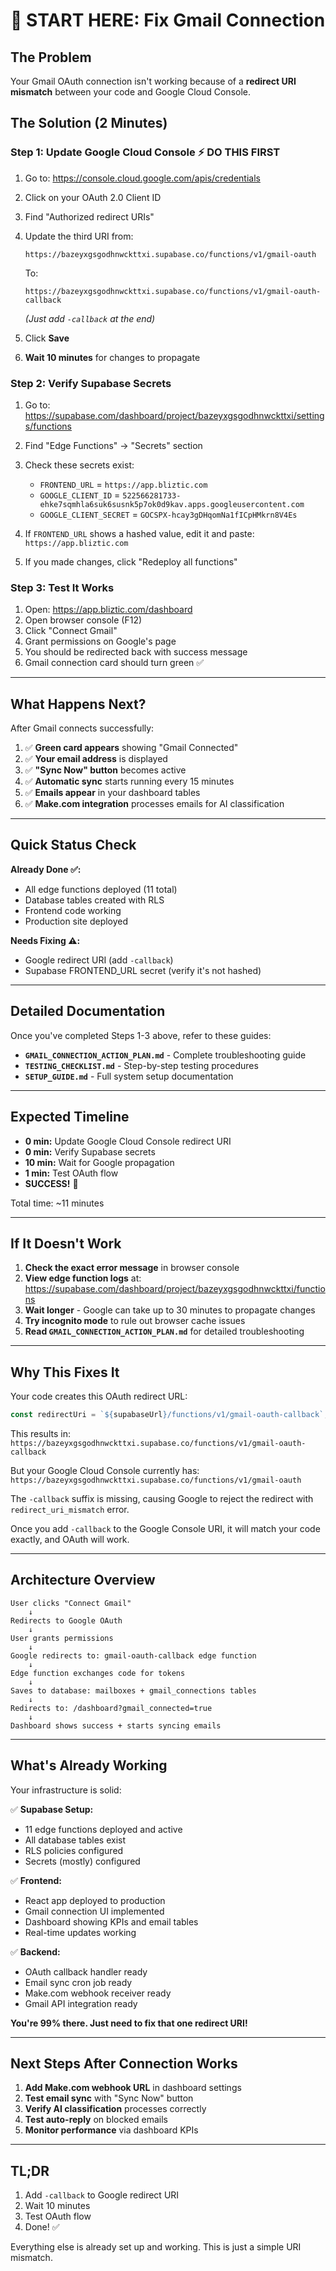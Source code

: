 # 🚀 START HERE: Fix Gmail Connection

## The Problem

Your Gmail OAuth connection isn't working because of a **redirect URI mismatch** between your code and Google Cloud Console.

## The Solution (2 Minutes)

### Step 1: Update Google Cloud Console ⚡ **DO THIS FIRST**

1. Go to: https://console.cloud.google.com/apis/credentials
2. Click on your OAuth 2.0 Client ID
3. Find "Authorized redirect URIs"
4. Update the third URI from:
   ```
   https://bazeyxgsgodhnwckttxi.supabase.co/functions/v1/gmail-oauth
   ```
   To:
   ```
   https://bazeyxgsgodhnwckttxi.supabase.co/functions/v1/gmail-oauth-callback
   ```
   *(Just add `-callback` at the end)*

5. Click **Save**
6. **Wait 10 minutes** for changes to propagate

### Step 2: Verify Supabase Secrets

1. Go to: https://supabase.com/dashboard/project/bazeyxgsgodhnwckttxi/settings/functions
2. Find "Edge Functions" → "Secrets" section
3. Check these secrets exist:
   - `FRONTEND_URL` = `https://app.bliztic.com`
   - `GOOGLE_CLIENT_ID` = `522566281733-ehke7sqmhla6suk6susnk5p7ok0d9kav.apps.googleusercontent.com`
   - `GOOGLE_CLIENT_SECRET` = `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`

4. If `FRONTEND_URL` shows a hashed value, edit it and paste: `https://app.bliztic.com`
5. If you made changes, click "Redeploy all functions"

### Step 3: Test It Works

1. Open: https://app.bliztic.com/dashboard
2. Open browser console (F12)
3. Click "Connect Gmail"
4. Grant permissions on Google's page
5. You should be redirected back with success message
6. Gmail connection card should turn green ✅

---

## What Happens Next?

After Gmail connects successfully:

1. ✅ **Green card appears** showing "Gmail Connected"
2. ✅ **Your email address** is displayed
3. ✅ **"Sync Now" button** becomes active
4. ✅ **Automatic sync** starts running every 15 minutes
5. ✅ **Emails appear** in your dashboard tables
6. ✅ **Make.com integration** processes emails for AI classification

---

## Quick Status Check

**Already Done ✅:**
- All edge functions deployed (11 total)
- Database tables created with RLS
- Frontend code working
- Production site deployed

**Needs Fixing ⚠️:**
- Google redirect URI (add `-callback`)
- Supabase FRONTEND_URL secret (verify it's not hashed)

---

## Detailed Documentation

Once you've completed Steps 1-3 above, refer to these guides:

- **`GMAIL_CONNECTION_ACTION_PLAN.md`** - Complete troubleshooting guide
- **`TESTING_CHECKLIST.md`** - Step-by-step testing procedures
- **`SETUP_GUIDE.md`** - Full system setup documentation

---

## Expected Timeline

- **0 min:** Update Google Cloud Console redirect URI
- **0 min:** Verify Supabase secrets
- **10 min:** Wait for Google propagation
- **1 min:** Test OAuth flow
- **SUCCESS!** 🎉

Total time: ~11 minutes

---

## If It Doesn't Work

1. **Check the exact error message** in browser console
2. **View edge function logs** at: https://supabase.com/dashboard/project/bazeyxgsgodhnwckttxi/functions
3. **Wait longer** - Google can take up to 30 minutes to propagate changes
4. **Try incognito mode** to rule out browser cache issues
5. **Read `GMAIL_CONNECTION_ACTION_PLAN.md`** for detailed troubleshooting

---

## Why This Fixes It

Your code creates this OAuth redirect URL:
```javascript
const redirectUri = `${supabaseUrl}/functions/v1/gmail-oauth-callback`;
```

This results in: `https://bazeyxgsgodhnwckttxi.supabase.co/functions/v1/gmail-oauth-callback`

But your Google Cloud Console currently has:
`https://bazeyxgsgodhnwckttxi.supabase.co/functions/v1/gmail-oauth`

The `-callback` suffix is missing, causing Google to reject the redirect with `redirect_uri_mismatch` error.

Once you add `-callback` to the Google Console URI, it will match your code exactly, and OAuth will work.

---

## Architecture Overview

```
User clicks "Connect Gmail"
    ↓
Redirects to Google OAuth
    ↓
User grants permissions
    ↓
Google redirects to: gmail-oauth-callback edge function
    ↓
Edge function exchanges code for tokens
    ↓
Saves to database: mailboxes + gmail_connections tables
    ↓
Redirects to: /dashboard?gmail_connected=true
    ↓
Dashboard shows success + starts syncing emails
```

---

## What's Already Working

Your infrastructure is solid:

✅ **Supabase Setup:**
- 11 edge functions deployed and active
- All database tables exist
- RLS policies configured
- Secrets (mostly) configured

✅ **Frontend:**
- React app deployed to production
- Gmail connection UI implemented
- Dashboard showing KPIs and email tables
- Real-time updates working

✅ **Backend:**
- OAuth callback handler ready
- Email sync cron job ready
- Make.com webhook receiver ready
- Gmail API integration ready

**You're 99% there. Just need to fix that one redirect URI!**

---

## Next Steps After Connection Works

1. **Add Make.com webhook URL** in dashboard settings
2. **Test email sync** with "Sync Now" button
3. **Verify AI classification** processes correctly
4. **Test auto-reply** on blocked emails
5. **Monitor performance** via dashboard KPIs

---

## TL;DR

1. Add `-callback` to Google redirect URI
2. Wait 10 minutes
3. Test OAuth flow
4. Done! ✅

Everything else is already set up and working. This is just a simple URI mismatch.
